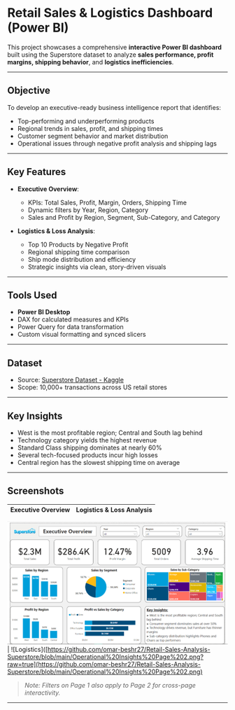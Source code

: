 # Retail Sales & Logistics Dashboard (Power BI)

This project showcases a comprehensive **interactive Power BI dashboard** built using the Superstore dataset to analyze **sales performance, profit margins, shipping behavior**, and **logistics inefficiencies**.

---

## Objective

To develop an executive-ready business intelligence report that identifies:
- Top-performing and underperforming products
- Regional trends in sales, profit, and shipping times
- Customer segment behavior and market distribution
- Operational issues through negative profit analysis and shipping lags

---

## Key Features

- **Executive Overview**:
  - KPIs: Total Sales, Profit, Margin, Orders, Shipping Time
  - Dynamic filters by Year, Region, Category
  - Sales and Profit by Region, Segment, Sub-Category, and Category

- **Logistics & Loss Analysis**:
  - Top 10 Products by Negative Profit
  - Regional shipping time comparison
  - Ship mode distribution and efficiency
  - Strategic insights via clean, story-driven visuals

---

## Tools Used

- **Power BI Desktop**
- DAX for calculated measures and KPIs
- Power Query for data transformation
- Custom visual formatting and synced slicers

---

## Dataset

- Source: [Superstore Dataset - Kaggle](https://www.kaggle.com/datasets/vivek468/superstore-dataset-final)
- Scope: 10,000+ transactions across US retail stores

---

## Key Insights

- West is the most profitable region; Central and South lag behind
- Technology category yields the highest revenue
- Standard Class shipping dominates at nearly 60%
- Several tech-focused products incur high losses
- Central region has the slowest shipping time on average

---

## Screenshots

| Executive Overview | Logistics & Loss Analysis |
|--------------------|----------------------------|
[![Executive Overview](https://github.com/omar-beshr27/Retail-Sales-Analysis-Superstore/blob/main/Executive%20Overview%20Page%201.png?raw=true)](https://github.com/omar-beshr27/Retail-Sales-Analysis-Superstore/blob/main/Executive%20Overview%20Page%201.png)
 | ![Logistics]([https://github.com/omar-beshr27/Retail-Sales-Analysis-Superstore/blob/main/Operational%20Insights%20Page%202.png?raw=true](https://github.com/omar-beshr27/Retail-Sales-Analysis-Superstore/blob/main/Operational%20Insights%20Page%202.png)

> _Note: Filters on Page 1 also apply to Page 2 for cross-page interactivity._

---

